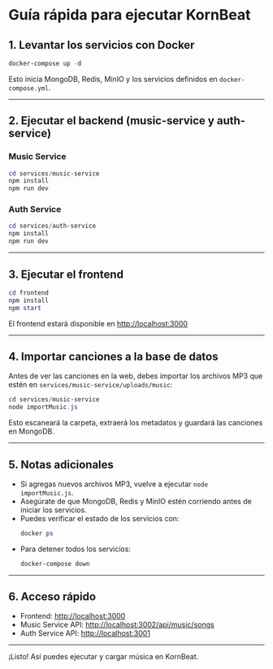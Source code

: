 # Guía rápida para ejecutar KornBeat

## 1. Levantar los servicios con Docker

```powershell
docker-compose up -d
```
Esto inicia MongoDB, Redis, MinIO y los servicios definidos en `docker-compose.yml`.

---

## 2. Ejecutar el backend (music-service y auth-service)

### Music Service
```powershell
cd services/music-service
npm install
npm run dev
```

### Auth Service
```powershell
cd services/auth-service
npm install
npm run dev
```

---

## 3. Ejecutar el frontend

```powershell
cd frontend
npm install
npm start
```

El frontend estará disponible en [http://localhost:3000](http://localhost:3000)

---

## 4. Importar canciones a la base de datos

Antes de ver las canciones en la web, debes importar los archivos MP3 que estén en `services/music-service/uploads/music`:

```powershell
cd services/music-service
node importMusic.js
```

Esto escaneará la carpeta, extraerá los metadatos y guardará las canciones en MongoDB.

---

## 5. Notas adicionales
- Si agregas nuevos archivos MP3, vuelve a ejecutar `node importMusic.js`.
- Asegúrate de que MongoDB, Redis y MinIO estén corriendo antes de iniciar los servicios.
- Puedes verificar el estado de los servicios con:
  ```powershell
  docker ps
  ```
- Para detener todos los servicios:
  ```powershell
  docker-compose down
  ```

---

## 6. Acceso rápido
- Frontend: [http://localhost:3000](http://localhost:3000)
- Music Service API: [http://localhost:3002/api/music/songs](http://localhost:3002/api/music/songs)
- Auth Service API: [http://localhost:3001](http://localhost:3001)

---

¡Listo! Así puedes ejecutar y cargar música en KornBeat.

